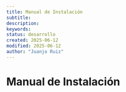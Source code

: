 ```yaml
---  
title: Manual de Instalación 
subtitle:  
description:  
keywords:  
status: desarrollo  
created: 2025-06-12  
modified: 2025-06-12  
author: "Juanjo Ruiz"  
---  
```

 
# Manual de Instalación  


 
 
